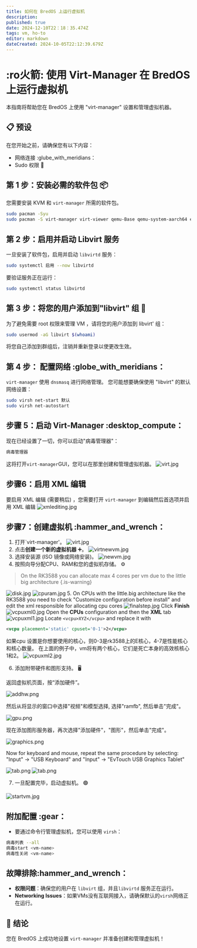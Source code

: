 ```yaml
---
title: 如何在 BredOS 上运行虚拟机
description:
published: true
date: 2024-12-10T22：18：35.474Z
tags: vm, ho-to
editor: markdown
dateCreated: 2024-10-05T22:12:39.679Z
---
```


# :ro火箭: 使用 Virt-Manager 在 BredOS 上运行虚拟机

本指南将帮助您在 BredOS 上使用 "virt-manager" 设置和管理虚拟机器。

## 📋 预设

在您开始之前，请确保您有以下内容：

- 网络连接 :glube_with_meridians：
- Sudo 权限 🔑

## 第 1 步：安装必需的软件包 📦

您需要安装 KVM 和 `virt-manager` 所需的软件包。

```bash
sudo pacman -Syu
sudo pacman -S virt-manager virt-viewer qemu-Base qemu-system-aarch64 edk2-aarch64 dnsmasq 
```

## 第 2 步：启用并启动 Libvirt 服务

一旦安装了软件包，启用并启动 `libvirtd` 服务：

```bash
sudo systemctl 启用 --now libvirtd
```

要验证服务正在运行：

```bash
sudo systemctl status libvirtd
```

## 第 3 步：将您的用户添加到"libvirt" 组 👥

为了避免需要 root 权限来管理 VM ，请将您的用户添加到 libvirt' 组：

```bash
sudo usermod -aG libvirt $(whoami)
```

将您自己添加到群组后，注销并重新登录以使更改生效。

## 第 4 步： 配置网络 :globe_with_meridians：

`virt-manager` 使用 `dnsmasq` 进行网络管理。 您可能想要确保使用 "libvirt" 的默认网络设置：

```bash
sudo virsh net-start 默认
sudo virsh net-autostart
```

## 步骤 5：启动 Virt-Manager :desktop_compute：

现在已经设置了一切，你可以启动"病毒管理器"：

```bash
病毒管理器
```

这将打开`virt-manager`GUI，您可以在那里创建和管理虚拟机器。
![virt.jpg](/vms/virt.jpg)

## 步骤6：启用 XML 编辑

要启用 XML 编辑 (需要稍后) ，您需要打开 `virt-manager` 到编辑然后首选项并启用 XML 编辑
![xmlediting.jpg](/vms/xmlediting.jpg)

## 步骤7：创建虚拟机 :hammer_and_wrench：

1. 打开\`virt-manager'。
  ![virt.jpg](/vms/virt.jpg)
2. 点击**创建一个新的虚拟机器** ➕。
  ![virtnewvm.jpg](/vms/virtnewvm.jpg)
3. 选择安装源 (ISO 镜像或网络安装)。
  ![newvm.jpg](/vms/newvm.jpg)
4. 按照向导分配CPU、RAM和您的虚拟机存储。 ⚙️

> On the RK3588 you can allocate max 4 cores per vm due to the little big architecture
> {.is-warning}

![disk.jpg](/vms/disk.jpg)
![cpuram.jpg](/vms/cpuram.jpg)
5. On CPUs with the little.big architecture like the RK3588 you need to check "Customize configuration before install" and edit the xml responsible for allocating cpu cores
![finalstep.jpg](/vms/finalstep.jpg)
Click **Finish**
![vcpuxml0.jpg](/vms/vcpuxml0.jpg)
Open the **CPUs** configuration and then the **XML** tab
![vcpuxml1.jpg](/vms/vcpuxml1.jpg)
Locate `<vcpu>XYZ</vcpu>` and replace it with

```xml
<vcpu placement='static' cpuset='0-1'>2</vcpu>
```

如果cpu 设置是你想要使用的核心，则0-3是rk3588上的E核心，4-7是性能核心和核心数量。 在上面的例子中，vm将有两个核心，它们是死亡本身的高效核核心1和2。
![vcpuxml2.jpg](/vms/vcpuxml2.jpg)

6. 添加附带硬件和图形支持。 🖥️

返回虚拟机页面，按“添加硬件”。

![addhw.png](/vms/addhw.png)

然后从将显示的窗口中选择"视频"和模型选择, 选择"ramfb", 然后单击"完成"。

![gpu.png](/vms/gpu.png)

现在添加图形服务器，再次选择"添加硬件"，"图形"，然后单击"完成"。

![graphics.png](/vms/graphics.png)

Now for keyboard and mouse, repeat the same procedure by selecting:
"Input" -> "USB Keyboard"
and
"Input" -> "EvTouch USB Graphics Tablet"

![tab.png](/vms/kb.png)
![tab.png](/vms/tab.png)

7. 一旦配置完毕，启动虚拟机。 🟢

![startvm.jpg](/vms/startvm.jpg)

## 附加配置 :gear：

- 要通过命令行管理虚拟机，您可以使用 `virsh`：

```bash
病毒列表 --all
病毒start <vm-name>
病毒性关闭 <vm-name>
```

## 故障排除:hammer_and_wrench：

- **权限问题**：确保您的用户在 `libvirt` 组，并且`libvirtd` 服务正在运行。
- **Networking Issues**：如果VMs没有互联网接入，请确保默认的`virsh`网络正在运行。

## 🎉 结论

您在 BredOS 上成功地设置 `virt-manager` 并准备创建和管理虚拟机！

